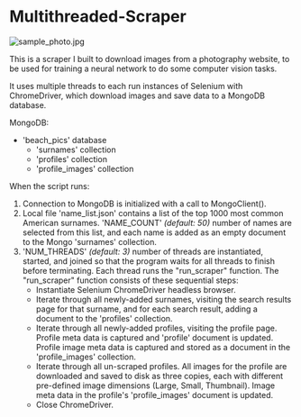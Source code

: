 # Multithreaded-Scraper

![sample_photo.jpg](https://github.com/zetterlund/Multithreaded-Scraper/blob/master/sample_photo.jpg?raw=true)

This is a scraper I built to download images from a photography website, to be used for training a neural network to do some computer vision tasks.

It uses multiple threads to each run instances of Selenium with ChromeDriver, which download images and save data to a MongoDB database.

MongoDB:
- 'beach_pics' database
	- 'surnames' collection
	- 'profiles' collection
	- 'profile_images' collection

When the script runs:
1) Connection to MongoDB is initialized with a call to MongoClient().
1) Local file 'name_list.json' contains a list of the top 1000 most common American surnames.  'NAME_COUNT' *(default: 50)* number of names are selected from this list, and each name is added as an empty document to the Mongo 'surnames' collection.
1) 'NUM_THREADS' *(default: 3)* number of threads are instantiated, started, and joined so that the program waits for all threads to finish before terminating.  Each thread runs the "run_scraper" function.  The "run_scraper" function consists of these sequential steps:
	- Instantiate Selenium ChromeDriver headless browser.
	- Iterate through all newly-added surnames, visiting the search results page for that surname, and for each search result, adding a document to the 'profiles' collection.
	- Iterate through all newly-added profiles, visiting the profile page.  Profile meta data is captured and 'profile' document is updated.  Profile image meta data is captured and stored as a document in the 'profile_images' collection.
	- Iterate through all un-scraped profiles.  All images for the profile are downloaded and saved to disk as three copies, each with different pre-defined image dimensions (Large, Small, Thumbnail).  Image meta data in the profile's 'profile_images' document is updated.
	- Close ChromeDriver.